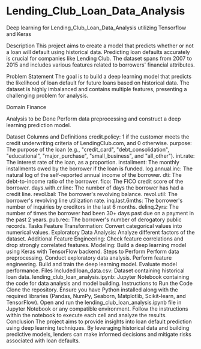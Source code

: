 # Lending_Club_Loan_Data_Analysis
Deep learning for Lending_Club_Loan_Data_Analysis utilizing Tensorflow and Keras



Description
This project aims to create a model that predicts whether or not a loan will default using historical data. Predicting loan defaults accurately is crucial for companies like Lending Club. The dataset spans from 2007 to 2015 and includes various features related to borrowers' financial attributes.

Problem Statement
The goal is to build a deep learning model that predicts the likelihood of loan default for future loans based on historical data. The dataset is highly imbalanced and contains multiple features, presenting a challenging problem for analysis.

Domain
Finance

Analysis to be Done
Perform data preprocessing and construct a deep learning prediction model.

Dataset Columns and Definitions
credit.policy: 1 if the customer meets the credit underwriting criteria of LendingClub.com, and 0 otherwise.
purpose: The purpose of the loan (e.g., "credit_card", "debt_consolidation", "educational", "major_purchase", "small_business", and "all_other").
int.rate: The interest rate of the loan, as a proportion.
installment: The monthly installments owed by the borrower if the loan is funded.
log.annual.inc: The natural log of the self-reported annual income of the borrower.
dti: The debt-to-income ratio of the borrower.
fico: The FICO credit score of the borrower.
days.with.cr.line: The number of days the borrower has had a credit line.
revol.bal: The borrower's revolving balance.
revol.util: The borrower's revolving line utilization rate.
inq.last.6mths: The borrower's number of inquiries by creditors in the last 6 months.
delinq.2yrs: The number of times the borrower had been 30+ days past due on a payment in the past 2 years.
pub.rec: The borrower's number of derogatory public records.
Tasks
Feature Transformation: Convert categorical values into numerical values.
Exploratory Data Analysis: Analyze different factors of the dataset.
Additional Feature Engineering: Check feature correlations and drop strongly correlated features.
Modeling: Build a deep learning model using Keras with TensorFlow backend.
Steps to Perform
Perform data preprocessing.
Conduct exploratory data analysis.
Perform feature engineering.
Build and train the deep learning model.
Evaluate model performance.
Files Included
loan_data.csv: Dataset containing historical loan data.
lending_club_loan_analysis.ipynb: Jupyter Notebook containing the code for data analysis and model building.
Instructions to Run the Code
Clone the repository.
Ensure you have Python installed along with the required libraries (Pandas, NumPy, Seaborn, Matplotlib, Scikit-learn, and TensorFlow).
Open and run the lending_club_loan_analysis.ipynb file in Jupyter Notebook or any compatible environment.
Follow the instructions within the notebook to execute each cell and analyze the results.
Conclusion
The project aims to provide insights into loan default prediction using deep learning techniques. By leveraging historical data and building predictive models, lenders can make informed decisions and mitigate risks associated with loan defaults.
